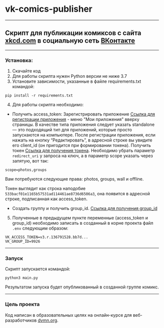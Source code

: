 # vk-comics-publisher 
___

## Скрипт для публикации комиксов с сайта [xkcd.com](https://xkcd.com) в социальную сеть [ВКонтакте](https://vk.com/)
___
### Установка:

1. Скачайте код
2. Для работы скрипта нужен Python версии не ниже 3.7
3. Установите зависимости, указанные в файле requirements.txt командой:

```
pip install -r requirements.txt
```

4. Для работы скрипта необходимо:

* Получить access_token:
Зарегистрировать приложение [Ссылка для регистрации приложения](https://vk.com/dev) - меню "Мои приложения" вверху страницы. В качестве типа приложения следует указать standalone — это подходящий тип для приложений, которые просто запускаются на компьютере.
После регистрации приложения, если нажать на кнопку “Редактировать”, 
в адресной строке вы увидите его client_id (он пригодится при формировании токена).
Получить токен [Ссылка для получения токена](https://vk.com/dev/implicit_flow_user). 
Необходимо убрать параметр `redirect_uri` у запроса на ключ, а в параметр scope указать через запятую, вот так: 

```
scope=photos,groups
```
Вам потребуются следующие права: photos, groups, wall и offline.

Токен выглядит как строка наподобие `533bacf01e1165b57531ad114461ae8736d6506a3`, 
она появится в адресной строке, подписанная как access_token.

* Cоздать группу и получить group_id. [Ссылка для получения group_id](https://regvk.com/id/)

5. Полученные в предыдущем пункте переменные (access_token и group_id) необходимо записать в созданный в корне проекта файл ``.env`` следующим образом:

```
VK_ACCESS_TOKEN=v3.r.136791528.bb7d... 
VK_GROUP_ID=9926

``` 
___
### Запуск
Скрипт запускается командой:

```
python3 main.py
```

Результатом запуска будет опубликованный в созданной группе комикс.

___
### Цель проекта
Код написан в образовательных целях на онлайн-курсе для веб-разработчиков [dvmn.org](https://dvmn.org/).
